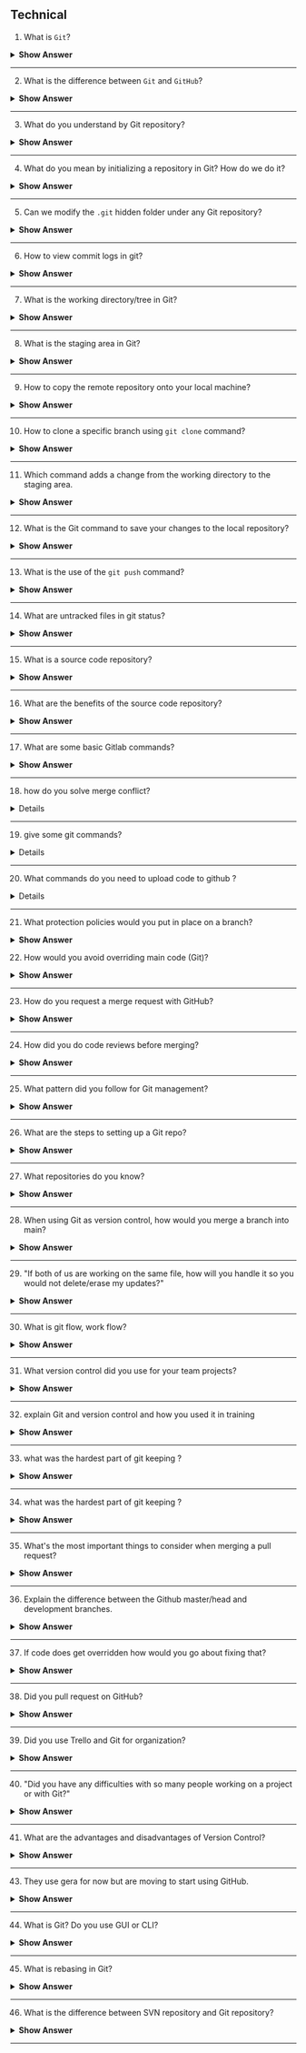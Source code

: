 ## Technical

1. What is `Git`?

<details> <summary> <b> Show Answer </b> </summary>

<blockquote> 
    
- `Git` is a very famous tool which facilitates source code management in software development.
- We can track changes in computer files (versions) using `Git`.
- Using git can track the progress of a project over time as well as coordinate work among team developers.
</blockquote> 

</details>

---
2. What is the difference between `Git` and `GitHub`?

<details> <summary> <b> Show Answer </b> </summary>

<blockquote> 
    
- `Git` is a version control tool, used to manage the history of changes performed to source code.
- Whereas `GitHub` is a web application that provides service to host source code, commonly referred to as Git repository.
- `GitHub` provides all of the distributed version control and `source code management (SCM)` functionalities of Git, along with a few of its features.
  
</blockquote> 
    
</details>

---
3. What do you understand by Git repository?

<details> <summary> <b> Show Answer </b> </summary>

<blockquote> 
    
- Git repository refers to a folder/location where all the Git files are stored.
- These files can either be stored on the local repository or the remote repository.
- The local repository is the folder inside your system where you will find one hidden folder named `.git` 

</blockquote> 

</details>

---

4. What do you mean by initializing a repository in Git? How do we do it?

<details> <summary> <b> Show Answer </b> </summary>

<blockquote> 
    
- Usually, when a new project is created, developers first initialize the local repository using `Git` on their system.
- Initializing a repository in Git means creating a directory that will start tracking the changes to your files or source code.
- To do this, we first create a simple empty directory for our application and execute the below command using Git-

```
git init
```

- After the above command, a hidden `.git` folder will appear in the directory.
</blockquote> 

</details>

---

5. Can we modify the `.git` hidden folder under any Git repository?

<details> <summary> <b> Show Answer </b> </summary>

<blockquote> 
    
- Ideally, the contents of the  .git folder are modified by the `git` command, we are not supposed to tamper with any files manually.
- The .git folder contains all information that is necessary for the project and all information relating to commits, remote repository address, etc. 
- It also contains a log that stores the commit history and helps to roll back to the desired version of the code.
</blockquote> 

</details>

---

6. How to view commit logs in git?

<details> <summary> <b> Show Answer </b> </summary>

<blockquote> 
    
- Git repository holds all of the commits (snapshots of all your files at a point in time) that have been made. 
- We can access the commit history with the below command.

```
git log
```

</blockquote> 

</details>

---

7. What is the working directory/tree in Git?

<details> <summary> <b> Show Answer </b> </summary>

<blockquote> 
    
- The project files that we are currently working on are called working trees,or working directory
- We can think of a working tree as a file system where you can view and modify files.
  
</blockquote> 

</details>

---

8. What is the staging area in Git?

<details> <summary> <b> Show Answer </b> </summary>

<blockquote> 
    
- The staging area also called an index, is where commits are prepared. 
- The index compares the files in the working tree to the files in the repo. 
- When you make a change in the working tree, the index marks the file as modified before it is committed.
  
</blockquote> 

</details>

---

9. How to copy the remote repository onto your local machine?

<details> <summary> <b> Show Answer </b> </summary>

<blockquote> 
    
- We can copy a remote repository onto your local machine using the below command

```
git clone '<remote-repository-url>'
```

-  Above command will automatically set up a local master/main branch that tracks the remote master/main branch it was cloned from.
</blockquote> 

</details>

---

10. How to clone a specific branch using `git clone` command?

<details> <summary> <b> Show Answer </b> </summary>

<blockquote> 
    
- To clone lets say feature branch named `feature/audit` from the GitHub remote repository we can use the below command-

```bash
git clone -b feature/audit --single-branch 'https://<github-username>@github.com/my-organization/my-project.git'
```

</blockquote> 

</details>

---

11. Which command adds a change from the working directory to the staging area.

<details> <summary> <b> Show Answer </b> </summary>

<blockquote> 
    
- The `git add` command adds a change in the working directory to the staging area. 
- We tell Git that we want to include updates to a particular file in the next commit. 

```
git add -A 
or 
git add --all
```

-  Above command stages all (new, modified, deleted) files
</blockquote> 

</details>

---

12. What is the Git command to save your changes to the local repository?

<details> <summary> <b> Show Answer </b> </summary>

<blockquote> 
    
- The `git commit` command is used to save your changes to the local repository.
- We need to ensure that we use the `git add` command to mark the desired changes for inclusion. 

```
git commit -m "Added first commit"
```

-  In the above command, we specify the message for the commit.

</blockquote> 
</details>

---

13. What is the use of the `git push` command?

<details> <summary> <b> Show Answer </b> </summary>

<blockquote> 
    
- The `git push` command is used to upload local repository content to a remote repository. 
- Using this command we transfer commits from your local repository to a remote repo.

```
git push 
```

</blockquote> 
</details>

---

14. What are untracked files in git status?

<details> <summary> <b> Show Answer </b> </summary>

<blockquote> 
    
- Untracked files are files that have been created within your repo's working directory but have not yet been added to the repository's tracking index using the `git add command.
  
</blockquote> 

</details>

---

15. What is a source code repository?

<details> <summary> <b> Show Answer </b> </summary>

<blockquote> 

A source-code repository is an archive with the code as well as the hosting facility for these software archives, where you can also have the project’s technical documentation, web pages, snippets, patches, etc. which can be accessed publicly (open-source) or privately.

</blockquote>

</details>

---

16.  What are the benefits of the source code repository?

<details> <summary> <b> Show Answer </b> </summary>

<blockquote> 


Using a source code repository has many potential benefits for an organization, including:

- **Concurrent Development:** Repositories usually allow multiple developers to make edits to different parts of the same program simultaneously. Developers can then merge their changes back into the main program.
- **Increased Transparency:** Most source code repositories require a developer to check out, edit, and then check back in the part of the program he or she was editing. The repository records which developer made changes and when, resulting in a log of updates made to the program over time.
- **Version Control:** When developers make enough changes to a program stored in a source code repository, they can designate the updated program as a new “version” of the software. A repository also stores previous versions of a program, a feature that allows companies to restore a previous version if, for example, an update introduces a harmful bug.

</blockquote>

</details>

---

17. What are some basic Gitlab commands?

<details> <summary> <b> Show Answer </b> </summary>

<blockquote> 

1. Git init
2. Git add
3. Git commit
4. Git status
5. Git config
6. Git branch
7. Git checkout
8. Git merge

</blockquote>

</details>

---

18. how do you solve merge  conflict?

<details><b>Show Answer</b></summary>

<blockquote>

A merge confilct can be resolved in three ways:

1. Keep only the other branch's changes/Accepting the incomming changes 
2. Keep only your branch's/Accepting the current changes
3. Make a brand new change, which may incorporate changes from both branches


- markers `<<<<<<<`, `=======`, `>>>>>>>` should me removed.
- If there are multiple merge conflicts in a  single file make sure to resolve all of them.
- After resolving all the cconflicts `mark as resolved` can be clicked.

</blockquote>

</details>

---

19. give some git  commands?

<details><b>Show Answer</b></summary>

<blockquote>

Few commonly used git commands are:

- **`git config`:** It is used to configure the options like name, email etc. 

- **`git help`:** If you get stuck anywhere in git or if you need any information about any git command, git help provides detailed information about git commands.

- **`git init`:** Used to initialize a git repository.

- **`git add`:**Git add is used to add the changes made in the working directory to the staging area.

- **`git stash`:** It is used to save all the stagged and unstagged changes.

- **`git commit`:** It is used to save the changes to the local repository.

- **`git status`:** It gives the state of the working directory and the staging area. Information about the current branch, stagged changes and un-stagged changes are displayed using git status.

- **`git push`:** It is used to upload the local repository content to the remote repository. 
</blockquote>
</details>

---
    
20. What commands do you need to upload code to github ?

<details><b>Show Answer</b></summary>

<blockquote>

To update the changes to remote repository the follwing commands are used:

1. **`git add`:** Git add is used to add the changes made in the working directory to the staging area. 

```git
git add filename
```

To add multiple files that have the same extension, the following command is used.
```git
git add *.extention
```
For recursively adding all the changes to all files, the following command is used.

```git
git add .
```

2. **`git commit`:** Git commit is used to save the changes to the local repository.

```git
git commit -m "message"
```
3. **`git push`:** git push is used to upload the local repository content to the remote repository. After committing all the changes, the following command is implemented to push the changes to the remote repository.

```git
git push
```

</blockquote>

</details>

---

21. What protection policies would you put in place on a branch?

<details><summary><b> Show Answer</b></summary> 

<blockquote> 

To protect a branch in Git, you can set up branch protection policies. Some common protection policies include:

1. Requiring pull requests to merge changes into the branch.
2. Requiring a minimum number of reviewers to approve changes before they can be merged.
3. Disabling force pushes to the branch.
4. Requiring a passing build status before changes can be merged.
5. Enforcing code review standards, such as requiring certain checks to pass before changes can be merged.

</blockquote> 

</details>

22. How would you avoid overriding main code (Git)?

<details><summary><b> Show Answer</b></summary> 

<blockquote> 

To avoid overriding main code in Git, you can follow these steps:

1. Always create a new branch when making changes.
2. Work on the new branch and commit changes regularly.
3. Use pull requests to merge changes into the main branch.
4. Before merging, make sure to review the changes and resolve any conflicts.
5. Make sure to test changes thoroughly before merging them into the main branch.

</blockquote> 

</details>

---

23. How do you request a merge request with GitHub?

<details><summary><b> Show Answer</b></summary> 

<blockquote> 

To request a merge request with GitHub, follow these steps:

1. Create a new branch from the main branch.
2. Make changes to the new branch and commit them.
3. Push the new branch to your remote repository.
4. On the GitHub website, navigate to the repository and select the new branch.
5. Click on the "New pull request" button.
6. Choose the main branch as the base branch and the new branch as the compare branch.
7. Add a title and description for the pull request.
8. Review the changes and resolve any conflicts.
9. Once everything looks good, click on the "Create pull request" button.

</blockquote> 

</details>

---

24. How did you do code reviews before merging?

<details><summary><b> Show Answer</b></summary> 

<blockquote> 

Before merging code, code reviews are an important step to ensure quality and catch any errors. Some ways to do code reviews include:

1. Using a dedicated code review tool, such as Crucible or Review Board.
2. Using pull requests and reviewing changes on the GitHub website.
3. Using a collaborative code editor, such as Visual Studio Code or Atom, and reviewing changes in real-time.
4. Pair programming, where two developers work on the same code simultaneously and review each other's work.

</blockquote> 

</details>

---

25. What pattern did you follow for Git management?

<details><summary><b> Show Answer</b></summary> 

<blockquote> 

There are many patterns that can be followed for Git management, but one common pattern is the Gitflow workflow. In this pattern, development is done in feature branches that are merged into a develop branch. Releases are made from the develop branch, and hotfixes are done in separate branches that are merged into both the develop and master branches. The master branch always represents the latest production release.

</blockquote> 

</details>

---

26. What are the steps to setting up a Git repo?

<details><summary><b> Show Answer</b></summary> 

<blockquote> 

The basic steps to set up a Git repository are as follows:

1. Create a new repository in a Git hosting service (such as GitHub, GitLab, or Bitbucket).
2. Clone the repository to your local machine using the `git clone` command.
3. Add files to the repository using the `git add` command.
4. Commit changes to the repository using the `git commit` command.
5. Push the changes to the remote repository using the `git push` command.

</blockquote> 

</details>

---

27. What repositories do you know?

<details><summary><b> Show Answer</b></summary> 

<blockquote> 

There are several popular Git repository hosting services, including:

1. GitHub
2. GitLab
3. Bitbucket
4. Azure DevOps
5. AWS CodeCommit
6. SourceForge

</blockquote> 

</details>

---

28. When using Git as version control, how would you merge a branch into main?

<details><summary><b> Show Answer</b></summary> 

<blockquote> 

To merge a branch into main (or any other branch), follow these steps:

1. Switch to the branch you want to merge into (e.g., `main`) using the `git checkout` command.
2. Run the `git merge` command, followed by the name of the branch you want to merge (e.g., `git merge my-feature-branch`).
3. Resolve any merge conflicts that may occur.
4. Commit the merge changes using the `git commit` command.
5. Push the changes to the remote repository using the `git push` command.

</blockquote> 

</details>

---

29. "If both of us are working on the same file, how will you handle it so you would not delete/erase my updates?"

<details><summary><b> Show Answer</b></summary> 

<blockquote> 

To avoid overwriting each other's changes when working on the same file in Git, you can use branches. Each person can work on a separate branch and then merge their changes into the main branch when they're ready. Alternatively, you can use a pull request workflow, where one person submits their changes as a pull request and the other person reviews and approves the changes before merging them into the main branch.

If you both need to work on the same file simultaneously, you can use a version control system that supports locking, where only one person can make changes to the file at a time. However, this can be less efficient and more prone to conflicts than using branches or pull requests.

</blockquote> 

</details>

---

30. What is git flow, work flow? 

<details><summary><b> Show Answer</b></summary> 

<blockquote> 

- Git flow is a branching model used in Git. 
- It is used to define a strict branching model designed around the project release. 
- Git flow consists of various branches, such as feature, release, and hotfix branches, to help manage the development process. 
- A typical Git flow workflow involves creating a feature branch from the develop branch, making changes to the feature branch, merging the feature branch back to the develop branch after testing, creating a release branch, and then merging the release branch into the master branch after testing.

 </blockquote> 

</details>

---

31.  What version control did you use for your team projects?

<details><summary><b> Show Answer</b></summary> 

<blockquote> 
We used Git as the version control system for our team projects. Git is a popular distributed version control system that allows multiple developers to work on a project at the same time and track changes made to the codebase. It provides various features like branching, merging, and staging, which make it easy to manage code changes and collaborate effectively with team members. 

</blockquote> 

</details>

---

32.  explain Git and version control and how you used it in training 

<details><summary><b> Show Answer</b></summary> 

<blockquote> 

Git is a distributed version control system that allows developers to track changes made to the codebase and collaborate effectively with team members. It provides various features like branching, merging, and staging, which make it easy to manage code changes and collaborate effectively with team members. Git allows developers to work on a project locally and then push changes to a remote repository, which can be accessed by other team members.

In training, we used Git to manage the code changes made during the development process. We used Git to create branches, make changes to the code, and merge changes back into the main branch after testing. This allowed us to keep track of code changes and collaborate effectively with team members. 

</blockquote> 

</details>

---

33. what was the hardest part of git keeping ?

<details><summary><b> Show Answer</b></summary> 

<blockquote> 
The hardest part of Git keeping is resolving conflicts that arise when two or more team members make changes to the same file. Git provides various tools and features to help manage conflicts, such as merging, rebasing, and pull requests. However, conflicts can still occur, especially in large codebases with many contributors. Resolving conflicts requires careful attention to detail and good communication between team members. 
    
</blockquote> 

</details>

---
34.  what was the hardest part of git keeping ?

<details><summary><b> Show Answer</b></summary> 

<blockquote> 

The hardest part of Git keeping is resolving conflicts that arise when two or more team members make changes to the same file. Git provides various tools and features to help manage conflicts, such as merging, rebasing, and pull requests. However, conflicts can still occur, especially in large codebases with many contributors. Resolving conflicts requires careful attention to detail and good communication between team members. 
    
</blockquote> 

</details>

---

35. What's the most important things to consider when merging a pull request?

<details><summary><b> Show Answer</b></summary> 

<blockquote> 
When merging a pull request, it is important to consider the following things:

1. Review the changes made in the pull request to ensure they are in line with the project's requirements and coding standards.
2. Ensure that the pull request has been tested and does not introduce new bugs or break existing functionality.
3. Make sure that the pull request does not conflict with other changes in the codebase.
4. Communicate with the person who submitted the pull request to ensure that any concerns or questions are addressed before merging. 

</blockquote> 

</details>

---

36. Explain the difference between the Github master/head and development branches.

<details><summary><b> Show Answer</b></summary> 

<blockquote> 

In Git, the "master" branch is the default branch that contains the stable, production-ready code. The "head" branch refers to the most recent commit in a branch. The "development" branch, on the other hand, is a branch used for ongoing development work. It may contain code changes that are not yet ready for production, such as new features or bug fixes that are still being tested. The development branch is usually merged into the master branch once all changes have been tested and approved for production. 
    
</blockquote> 

</details>

---

37. If code does get overridden how would you go about fixing that?

<details><summary><b> Show Answer</b></summary> 

<blockquote> 

If code gets overridden in Git, there are several ways to fix it depending on the situation. 

One way is to use Git's "reflog" feature to find the commit that contained the original code and then revert the code back to that commit. 

Another way is to use Git's "rebase" command to rewrite the history of a branch and incorporate the original code changes into the current codebase. 

If the code was overwritten by mistake and the original code is lost, it may be possible to retrieve the code from a backup or from another team member who has a copy of the code. 
    
</blockquote> 

</details>

---

38. Did you pull request on GitHub?

<details><summary><b> Show Answer</b></summary> 

<blockquote> 

Yes, I have used pull requests on GitHub for various projects. A pull request is a way to propose changes to a project's codebase and merge those changes into the main branch. Pull requests allow team members to review and discuss changes before they are merged into the main branch, which helps ensure that code changes are high quality and do not break existing functionality. 

</blockquote> 

</details>

---

39. Did you use Trello and Git for organization?

<details><summary><b> Show Answer</b></summary> 

<blockquote> 
Yes, I have used Trello and Git together for project organization. Trello is a project management tool that helps teams organize tasks and track progress. Git is a version control system that allows developers to track changes made to the codebase and collaborate effectively with team members. We used Trello to track project tasks and used Git to manage code changes and collaboration with team members. 
    
</blockquote> 

</details>

---

40. "Did you have any difficulties with so many people working on a project or with Git?"

<details><summary><b> Show Answer</b></summary> 

<blockquote> 
Yes, working with a large number of people on a project can be challenging, especially when using Git. One of the main challenges is managing conflicts that arise when multiple team members make changes to the same file. Another challenge is coordinating the development process and ensuring that all team members are on the same page. However, Git provides various features and tools to help manage these issues, such as branching, merging, and pull requests. Effective communication and coordination between team members are also crucial for successful collaboration. 

</blockquote> 

</details>

---

41. What are the advantages and disadvantages of Version Control?

<details><summary><b> Show Answer</b></summary> 

<blockquote> 
The advantages of version control systems like Git include:

- Easy collaboration: Version control systems allow multiple developers to work on a project simultaneously and track changes made to the codebase.
- Code management: Version control systems provide features like branching, merging, and staging, which make it easy to manage code changes and keep track of different versions of a project.
- Error recovery: Version control systems provide tools to revert changes and recover lost code.

The disadvantages of version control systems include:

- Learning curve: Version control systems like Git can have a steep learning curve for beginners.
- Complexity: Large projects with many contributors can be complex to manage in a version control system.
- Conflict resolution: Conflicts can arise when multiple team members make changes to the same file, which can be challenging to resolve.

Overall, the benefits of using a version control system like Git usually outweigh the disadvantages. 

</blockquote> 

</details>

---

43. They use gera for now but are moving to start using GitHub.

<details><summary><b> Show Answer</b></summary> 

<blockquote> 
Moving from Gera to GitHub can be a good decision, as GitHub is a more popular and feature-rich platform for software development. GitHub provides many features that Gera may not offer, such as pull requests, code reviews, and continuous integration. GitHub also has a larger community of developers and users, which can make it easier to find help and collaborate with others. However, migrating to a new platform can also be challenging and require some adjustment. 

</blockquote> 

</details>

---

44. What is Git? Do you use GUI or CLI?

<details><summary><b> Show Answer</b></summary> 

<blockquote> 
Git is a popular distributed version control system that allows multiple developers to work on a project at the same time and track changes made to the codebase. It provides various features like branching, merging, and staging, which make it easy to manage code changes and collaborate effectively with team members.

</blockquote> 

</details>

---

45. What is rebasing in Git?

<details><summary><b> Show Answer</b></summary> 

<blockquote> 
Rebasing in Git is a process where a developer moves the changes made in one branch to a different branch. The developer essentially applies the changes made in one branch on top of the other branch. This can be useful in scenarios where there are changes in one branch that the developer wants to include in another branch. Rebasing helps keep the commit history linear and clean, which can make it easier to understand the development process. 

</blockquote> 

</details>

---

46. What is the difference between SVN repository and Git repository?

<details><summary><b> Show Answer</b></summary> 

<blockquote> 

The main difference between SVN (Subversion) and Git is that SVN is a centralized version control system, while Git is a distributed version control system. In SVN, all team members access a central repository, and changes made by each team member are merged back into this central repository. In Git, every team member has a local copy of the repository, and changes are synced between team members through pushing and pulling changes from a remote repository.

Another difference is that SVN tracks changes to individual files, while Git tracks changes to the entire codebase. Git provides better branching and merging capabilities than SVN, which makes it easier to manage code changes and collaborate effectively with team members. 

</blockquote> 

</details>

---
